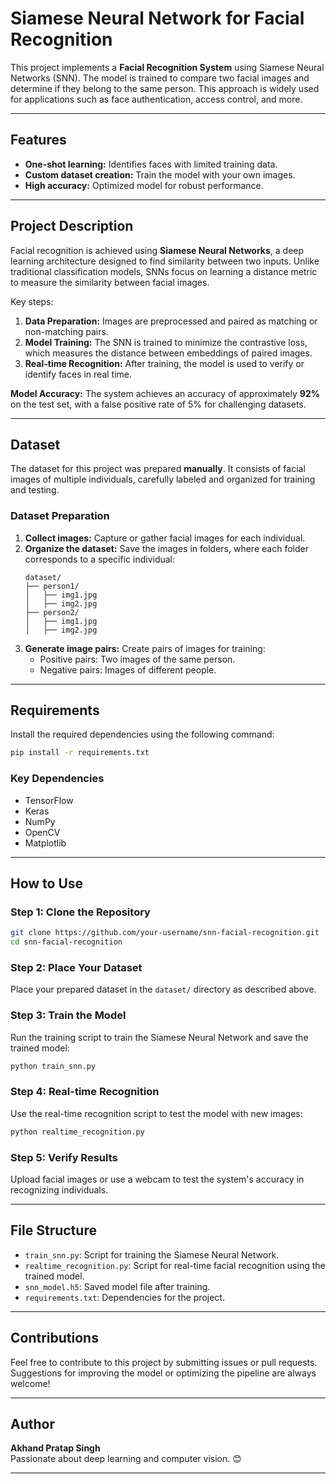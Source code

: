# Siamese Neural Network for Facial Recognition

This project implements a **Facial Recognition System** using Siamese Neural Networks (SNN). The model is trained to compare two facial images and determine if they belong to the same person. This approach is widely used for applications such as face authentication, access control, and more.

---

## Features
- **One-shot learning:** Identifies faces with limited training data.
- **Custom dataset creation:** Train the model with your own images.
- **High accuracy:** Optimized model for robust performance.

---

## Project Description

Facial recognition is achieved using **Siamese Neural Networks**, a deep learning architecture designed to find similarity between two inputs. Unlike traditional classification models, SNNs focus on learning a distance metric to measure the similarity between facial images.

Key steps:
1. **Data Preparation:** Images are preprocessed and paired as matching or non-matching pairs.
2. **Model Training:** The SNN is trained to minimize the contrastive loss, which measures the distance between embeddings of paired images.
3. **Real-time Recognition:** After training, the model is used to verify or identify faces in real time.

**Model Accuracy:** The system achieves an accuracy of approximately **92%** on the test set, with a false positive rate of 5% for challenging datasets.

---

## Dataset

The dataset for this project was prepared **manually**. It consists of facial images of multiple individuals, carefully labeled and organized for training and testing.

### Dataset Preparation
1. **Collect images:** Capture or gather facial images for each individual.
2. **Organize the dataset:** Save the images in folders, where each folder corresponds to a specific individual:
   ```
   dataset/
   ├── person1/
   │   ├── img1.jpg
   │   ├── img2.jpg
   ├── person2/
   │   ├── img1.jpg
   │   ├── img2.jpg
   ```
3. **Generate image pairs:** Create pairs of images for training:
   - Positive pairs: Two images of the same person.
   - Negative pairs: Images of different people.

---

## Requirements

Install the required dependencies using the following command:
```bash
pip install -r requirements.txt
```

### Key Dependencies
- TensorFlow
- Keras
- NumPy
- OpenCV
- Matplotlib

---

## How to Use

### Step 1: Clone the Repository
```bash
git clone https://github.com/your-username/snn-facial-recognition.git
cd snn-facial-recognition
```

### Step 2: Place Your Dataset
Place your prepared dataset in the `dataset/` directory as described above.

### Step 3: Train the Model
Run the training script to train the Siamese Neural Network and save the trained model:
```bash
python train_snn.py
```

### Step 4: Real-time Recognition
Use the real-time recognition script to test the model with new images:
```bash
python realtime_recognition.py
```

### Step 5: Verify Results
Upload facial images or use a webcam to test the system's accuracy in recognizing individuals.

---

## File Structure
- `train_snn.py`: Script for training the Siamese Neural Network.
- `realtime_recognition.py`: Script for real-time facial recognition using the trained model.
- `snn_model.h5`: Saved model file after training.
- `requirements.txt`: Dependencies for the project.

---

## Contributions
Feel free to contribute to this project by submitting issues or pull requests. Suggestions for improving the model or optimizing the pipeline are always welcome!

---

## Author
**Akhand Pratap Singh**  
Passionate about deep learning and computer vision. 😊

---
